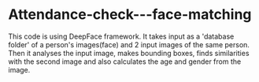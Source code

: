 # Attendance-check---face-matching
This code is using DeepFace framework. It takes input as a 'database folder' of a person's images(face) and 2 input images of the same person. Then it analyses the input image, makes bounding boxes, finds similarities with the second image and also calculates the age and gender from the image.
